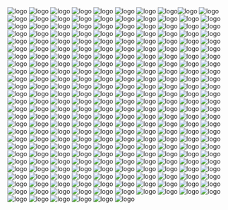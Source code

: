 <img src="https://graph.org/file/660c1a53cda0e2430b3e1.jpg" alt="logo" target="/blank">
<img src="https://graph.org/file/86d39b88d3cde0e3ee913.jpg" alt="logo" target="/blank">
<img src="https://graph.org/file/60632063ae5cb1a0b3d21.jpg" alt="logo" target="/blank">
<img src="https://graph.org/file/98aa86007f7262dfee326.jpg" alt="logo" target="/blank">
<img src="https://graph.org/file/2d2f44dd5b10548e11f2e.jpg" alt="logo" target="/blank">
<img src="https://graph.org/file/d50f8636f98b7b05c6537.jpg" alt="logo" target="/blank">
<img src="https://graph.org/file/98aa86007f7262dfee326.jpg" alt="logo" target="/blank">
<img src="https://graph.org/file/02086ae31840d67662793.jpg" alt="logo" target="/blank"><img src="https://graph.org/file/660c1a53cda0e2430b3e1.jpg" alt="logo" target="/blank">
<img src="https://graph.org/file/86d39b88d3cde0e3ee913.jpg" alt="logo" target="/blank">
<img src="https://graph.org/file/60632063ae5cb1a0b3d21.jpg" alt="logo" target="/blank">
<img src="https://graph.org/file/98aa86007f7262dfee326.jpg" alt="logo" target="/blank">
<img src="https://graph.org/file/2d2f44dd5b10548e11f2e.jpg" alt="logo" target="/blank">
<img src="https://graph.org/file/d50f8636f98b7b05c6537.jpg" alt="logo" target="/blank">
<img src="https://graph.org/file/98aa86007f7262dfee326.jpg" alt="logo" target="/blank">
<img src="https://graph.org/file/02086ae31840d67662793.jpg" alt="logo" target="/blank">
<img src="https://graph.org/file/660c1a53cda0e2430b3e1.jpg" alt="logo" target="/blank">
<img src="https://graph.org/file/86d39b88d3cde0e3ee913.jpg" alt="logo" target="/blank">
<img src="https://graph.org/file/60632063ae5cb1a0b3d21.jpg" alt="logo" target="/blank">
<img src="https://graph.org/file/98aa86007f7262dfee326.jpg" alt="logo" target="/blank">
<img src="https://graph.org/file/2d2f44dd5b10548e11f2e.jpg" alt="logo" target="/blank">
<img src="https://graph.org/file/d50f8636f98b7b05c6537.jpg" alt="logo" target="/blank">
<img src="https://graph.org/file/98aa86007f7262dfee326.jpg" alt="logo" target="/blank">
<img src="https://graph.org/file/02086ae31840d67662793.jpg" alt="logo" target="/blank">
<img src="https://graph.org/file/660c1a53cda0e2430b3e1.jpg" alt="logo" target="/blank">
<img src="https://graph.org/file/86d39b88d3cde0e3ee913.jpg" alt="logo" target="/blank">
<img src="https://graph.org/file/60632063ae5cb1a0b3d21.jpg" alt="logo" target="/blank">
<img src="https://graph.org/file/98aa86007f7262dfee326.jpg" alt="logo" target="/blank">
<img src="https://graph.org/file/2d2f44dd5b10548e11f2e.jpg" alt="logo" target="/blank">
<img src="https://graph.org/file/d50f8636f98b7b05c6537.jpg" alt="logo" target="/blank">
<img src="https://graph.org/file/98aa86007f7262dfee326.jpg" alt="logo" target="/blank">
<img src="https://graph.org/file/02086ae31840d67662793.jpg" alt="logo" target="/blank">
<img src="https://graph.org/file/660c1a53cda0e2430b3e1.jpg" alt="logo" target="/blank">
<img src="https://graph.org/file/86d39b88d3cde0e3ee913.jpg" alt="logo" target="/blank">
<img src="https://graph.org/file/60632063ae5cb1a0b3d21.jpg" alt="logo" target="/blank">
<img src="https://graph.org/file/98aa86007f7262dfee326.jpg" alt="logo" target="/blank">
<img src="https://graph.org/file/2d2f44dd5b10548e11f2e.jpg" alt="logo" target="/blank">
<img src="https://graph.org/file/d50f8636f98b7b05c6537.jpg" alt="logo" target="/blank">
<img src="https://graph.org/file/98aa86007f7262dfee326.jpg" alt="logo" target="/blank">
<img src="https://graph.org/file/02086ae31840d67662793.jpg" alt="logo" target="/blank">
<img src="https://graph.org/file/660c1a53cda0e2430b3e1.jpg" alt="logo" target="/blank">
<img src="https://graph.org/file/86d39b88d3cde0e3ee913.jpg" alt="logo" target="/blank">
<img src="https://graph.org/file/60632063ae5cb1a0b3d21.jpg" alt="logo" target="/blank">
<img src="https://graph.org/file/98aa86007f7262dfee326.jpg" alt="logo" target="/blank">
<img src="https://graph.org/file/2d2f44dd5b10548e11f2e.jpg" alt="logo" target="/blank">
<img src="https://graph.org/file/d50f8636f98b7b05c6537.jpg" alt="logo" target="/blank">
<img src="https://graph.org/file/98aa86007f7262dfee326.jpg" alt="logo" target="/blank">
<img src="https://graph.org/file/02086ae31840d67662793.jpg" alt="logo" target="/blank">
<img src="https://graph.org/file/660c1a53cda0e2430b3e1.jpg" alt="logo" target="/blank">
<img src="https://graph.org/file/86d39b88d3cde0e3ee913.jpg" alt="logo" target="/blank">
<img src="https://graph.org/file/60632063ae5cb1a0b3d21.jpg" alt="logo" target="/blank">
<img src="https://graph.org/file/98aa86007f7262dfee326.jpg" alt="logo" target="/blank">
<img src="https://graph.org/file/2d2f44dd5b10548e11f2e.jpg" alt="logo" target="/blank">
<img src="https://graph.org/file/d50f8636f98b7b05c6537.jpg" alt="logo" target="/blank">
<img src="https://graph.org/file/98aa86007f7262dfee326.jpg" alt="logo" target="/blank">
<img src="https://graph.org/file/02086ae31840d67662793.jpg" alt="logo" target="/blank">
<img src="https://graph.org/file/660c1a53cda0e2430b3e1.jpg" alt="logo" target="/blank">
<img src="https://graph.org/file/86d39b88d3cde0e3ee913.jpg" alt="logo" target="/blank">
<img src="https://graph.org/file/60632063ae5cb1a0b3d21.jpg" alt="logo" target="/blank">
<img src="https://graph.org/file/98aa86007f7262dfee326.jpg" alt="logo" target="/blank">
<img src="https://graph.org/file/2d2f44dd5b10548e11f2e.jpg" alt="logo" target="/blank">
<img src="https://graph.org/file/d50f8636f98b7b05c6537.jpg" alt="logo" target="/blank">
<img src="https://graph.org/file/98aa86007f7262dfee326.jpg" alt="logo" target="/blank">
<img src="https://graph.org/file/02086ae31840d67662793.jpg" alt="logo" target="/blank">
<img src="https://graph.org/file/660c1a53cda0e2430b3e1.jpg" alt="logo" target="/blank">
<img src="https://graph.org/file/86d39b88d3cde0e3ee913.jpg" alt="logo" target="/blank">
<img src="https://graph.org/file/60632063ae5cb1a0b3d21.jpg" alt="logo" target="/blank">
<img src="https://graph.org/file/98aa86007f7262dfee326.jpg" alt="logo" target="/blank">
<img src="https://graph.org/file/2d2f44dd5b10548e11f2e.jpg" alt="logo" target="/blank">
<img src="https://graph.org/file/d50f8636f98b7b05c6537.jpg" alt="logo" target="/blank">
<img src="https://graph.org/file/98aa86007f7262dfee326.jpg" alt="logo" target="/blank">
<img src="https://graph.org/file/02086ae31840d67662793.jpg" alt="logo" target="/blank">
<img src="https://graph.org/file/660c1a53cda0e2430b3e1.jpg" alt="logo" target="/blank">
<img src="https://graph.org/file/86d39b88d3cde0e3ee913.jpg" alt="logo" target="/blank">
<img src="https://graph.org/file/60632063ae5cb1a0b3d21.jpg" alt="logo" target="/blank">
<img src="https://graph.org/file/98aa86007f7262dfee326.jpg" alt="logo" target="/blank">
<img src="https://graph.org/file/2d2f44dd5b10548e11f2e.jpg" alt="logo" target="/blank">
<img src="https://graph.org/file/d50f8636f98b7b05c6537.jpg" alt="logo" target="/blank">
<img src="https://graph.org/file/98aa86007f7262dfee326.jpg" alt="logo" target="/blank">
<img src="https://graph.org/file/02086ae31840d67662793.jpg" alt="logo" target="/blank">
<img src="https://graph.org/file/660c1a53cda0e2430b3e1.jpg" alt="logo" target="/blank">
<img src="https://graph.org/file/86d39b88d3cde0e3ee913.jpg" alt="logo" target="/blank">
<img src="https://graph.org/file/60632063ae5cb1a0b3d21.jpg" alt="logo" target="/blank">
<img src="https://graph.org/file/98aa86007f7262dfee326.jpg" alt="logo" target="/blank">
<img src="https://graph.org/file/2d2f44dd5b10548e11f2e.jpg" alt="logo" target="/blank">
<img src="https://graph.org/file/d50f8636f98b7b05c6537.jpg" alt="logo" target="/blank">
<img src="https://graph.org/file/98aa86007f7262dfee326.jpg" alt="logo" target="/blank">
<img src="https://graph.org/file/02086ae31840d67662793.jpg" alt="logo" target="/blank">
<img src="https://graph.org/file/660c1a53cda0e2430b3e1.jpg" alt="logo" target="/blank">
<img src="https://graph.org/file/86d39b88d3cde0e3ee913.jpg" alt="logo" target="/blank">
<img src="https://graph.org/file/60632063ae5cb1a0b3d21.jpg" alt="logo" target="/blank">
<img src="https://graph.org/file/98aa86007f7262dfee326.jpg" alt="logo" target="/blank">
<img src="https://graph.org/file/2d2f44dd5b10548e11f2e.jpg" alt="logo" target="/blank">
<img src="https://graph.org/file/d50f8636f98b7b05c6537.jpg" alt="logo" target="/blank">
<img src="https://graph.org/file/98aa86007f7262dfee326.jpg" alt="logo" target="/blank">
<img src="https://graph.org/file/02086ae31840d67662793.jpg" alt="logo" target="/blank">
<img src="https://graph.org/file/660c1a53cda0e2430b3e1.jpg" alt="logo" target="/blank">
<img src="https://graph.org/file/86d39b88d3cde0e3ee913.jpg" alt="logo" target="/blank">
<img src="https://graph.org/file/60632063ae5cb1a0b3d21.jpg" alt="logo" target="/blank">
<img src="https://graph.org/file/98aa86007f7262dfee326.jpg" alt="logo" target="/blank">
<img src="https://graph.org/file/2d2f44dd5b10548e11f2e.jpg" alt="logo" target="/blank">
<img src="https://graph.org/file/d50f8636f98b7b05c6537.jpg" alt="logo" target="/blank">
<img src="https://graph.org/file/98aa86007f7262dfee326.jpg" alt="logo" target="/blank">
<img src="https://graph.org/file/02086ae31840d67662793.jpg" alt="logo" target="/blank">
<img src="https://graph.org/file/660c1a53cda0e2430b3e1.jpg" alt="logo" target="/blank">
<img src="https://graph.org/file/86d39b88d3cde0e3ee913.jpg" alt="logo" target="/blank">
<img src="https://graph.org/file/60632063ae5cb1a0b3d21.jpg" alt="logo" target="/blank">
<img src="https://graph.org/file/98aa86007f7262dfee326.jpg" alt="logo" target="/blank">
<img src="https://graph.org/file/2d2f44dd5b10548e11f2e.jpg" alt="logo" target="/blank">
<img src="https://graph.org/file/d50f8636f98b7b05c6537.jpg" alt="logo" target="/blank">
<img src="https://graph.org/file/98aa86007f7262dfee326.jpg" alt="logo" target="/blank">
<img src="https://graph.org/file/02086ae31840d67662793.jpg" alt="logo" target="/blank">
<img src="https://graph.org/file/660c1a53cda0e2430b3e1.jpg" alt="logo" target="/blank">
<img src="https://graph.org/file/86d39b88d3cde0e3ee913.jpg" alt="logo" target="/blank">
<img src="https://graph.org/file/60632063ae5cb1a0b3d21.jpg" alt="logo" target="/blank">
<img src="https://graph.org/file/98aa86007f7262dfee326.jpg" alt="logo" target="/blank">
<img src="https://graph.org/file/2d2f44dd5b10548e11f2e.jpg" alt="logo" target="/blank">
<img src="https://graph.org/file/d50f8636f98b7b05c6537.jpg" alt="logo" target="/blank">
<img src="https://graph.org/file/98aa86007f7262dfee326.jpg" alt="logo" target="/blank">
<img src="https://graph.org/file/02086ae31840d67662793.jpg" alt="logo" target="/blank">
<img src="https://graph.org/file/660c1a53cda0e2430b3e1.jpg" alt="logo" target="/blank">
<img src="https://graph.org/file/86d39b88d3cde0e3ee913.jpg" alt="logo" target="/blank">
<img src="https://graph.org/file/60632063ae5cb1a0b3d21.jpg" alt="logo" target="/blank">
<img src="https://graph.org/file/98aa86007f7262dfee326.jpg" alt="logo" target="/blank">
<img src="https://graph.org/file/2d2f44dd5b10548e11f2e.jpg" alt="logo" target="/blank">
<img src="https://graph.org/file/d50f8636f98b7b05c6537.jpg" alt="logo" target="/blank">
<img src="https://graph.org/file/98aa86007f7262dfee326.jpg" alt="logo" target="/blank">
<img src="https://graph.org/file/02086ae31840d67662793.jpg" alt="logo" target="/blank">
<img src="https://graph.org/file/660c1a53cda0e2430b3e1.jpg" alt="logo" target="/blank">
<img src="https://graph.org/file/86d39b88d3cde0e3ee913.jpg" alt="logo" target="/blank">
<img src="https://graph.org/file/60632063ae5cb1a0b3d21.jpg" alt="logo" target="/blank">
<img src="https://graph.org/file/98aa86007f7262dfee326.jpg" alt="logo" target="/blank">
<img src="https://graph.org/file/2d2f44dd5b10548e11f2e.jpg" alt="logo" target="/blank">
<img src="https://graph.org/file/d50f8636f98b7b05c6537.jpg" alt="logo" target="/blank">
<img src="https://graph.org/file/98aa86007f7262dfee326.jpg" alt="logo" target="/blank">
<img src="https://graph.org/file/02086ae31840d67662793.jpg" alt="logo" target="/blank">
<img src="https://graph.org/file/660c1a53cda0e2430b3e1.jpg" alt="logo" target="/blank">
<img src="https://graph.org/file/86d39b88d3cde0e3ee913.jpg" alt="logo" target="/blank">
<img src="https://graph.org/file/60632063ae5cb1a0b3d21.jpg" alt="logo" target="/blank">
<img src="https://graph.org/file/98aa86007f7262dfee326.jpg" alt="logo" target="/blank">
<img src="https://graph.org/file/2d2f44dd5b10548e11f2e.jpg" alt="logo" target="/blank">
<img src="https://graph.org/file/d50f8636f98b7b05c6537.jpg" alt="logo" target="/blank">
<img src="https://graph.org/file/98aa86007f7262dfee326.jpg" alt="logo" target="/blank">
<img src="https://graph.org/file/02086ae31840d67662793.jpg" alt="logo" target="/blank">
<img src="https://graph.org/file/660c1a53cda0e2430b3e1.jpg" alt="logo" target="/blank">
<img src="https://graph.org/file/86d39b88d3cde0e3ee913.jpg" alt="logo" target="/blank">
<img src="https://graph.org/file/60632063ae5cb1a0b3d21.jpg" alt="logo" target="/blank">
<img src="https://graph.org/file/98aa86007f7262dfee326.jpg" alt="logo" target="/blank">
<img src="https://graph.org/file/2d2f44dd5b10548e11f2e.jpg" alt="logo" target="/blank">
<img src="https://graph.org/file/d50f8636f98b7b05c6537.jpg" alt="logo" target="/blank">
<img src="https://graph.org/file/98aa86007f7262dfee326.jpg" alt="logo" target="/blank">
<img src="https://graph.org/file/02086ae31840d67662793.jpg" alt="logo" target="/blank">
<img src="https://graph.org/file/660c1a53cda0e2430b3e1.jpg" alt="logo" target="/blank">
<img src="https://graph.org/file/86d39b88d3cde0e3ee913.jpg" alt="logo" target="/blank">
<img src="https://graph.org/file/60632063ae5cb1a0b3d21.jpg" alt="logo" target="/blank">
<img src="https://graph.org/file/98aa86007f7262dfee326.jpg" alt="logo" target="/blank">
<img src="https://graph.org/file/2d2f44dd5b10548e11f2e.jpg" alt="logo" target="/blank">
<img src="https://graph.org/file/d50f8636f98b7b05c6537.jpg" alt="logo" target="/blank">
<img src="https://graph.org/file/98aa86007f7262dfee326.jpg" alt="logo" target="/blank">
<img src="https://graph.org/file/02086ae31840d67662793.jpg" alt="logo" target="/blank">
<img src="https://graph.org/file/660c1a53cda0e2430b3e1.jpg" alt="logo" target="/blank">
<img src="https://graph.org/file/86d39b88d3cde0e3ee913.jpg" alt="logo" target="/blank">
<img src="https://graph.org/file/60632063ae5cb1a0b3d21.jpg" alt="logo" target="/blank">
<img src="https://graph.org/file/98aa86007f7262dfee326.jpg" alt="logo" target="/blank">
<img src="https://graph.org/file/2d2f44dd5b10548e11f2e.jpg" alt="logo" target="/blank">
<img src="https://graph.org/file/d50f8636f98b7b05c6537.jpg" alt="logo" target="/blank">
<img src="https://graph.org/file/98aa86007f7262dfee326.jpg" alt="logo" target="/blank">
<img src="https://graph.org/file/02086ae31840d67662793.jpg" alt="logo" target="/blank">
<img src="https://graph.org/file/660c1a53cda0e2430b3e1.jpg" alt="logo" target="/blank">
<img src="https://graph.org/file/86d39b88d3cde0e3ee913.jpg" alt="logo" target="/blank">
<img src="https://graph.org/file/60632063ae5cb1a0b3d21.jpg" alt="logo" target="/blank">
<img src="https://graph.org/file/98aa86007f7262dfee326.jpg" alt="logo" target="/blank">
<img src="https://graph.org/file/2d2f44dd5b10548e11f2e.jpg" alt="logo" target="/blank">
<img src="https://graph.org/file/d50f8636f98b7b05c6537.jpg" alt="logo" target="/blank">
<img src="https://graph.org/file/98aa86007f7262dfee326.jpg" alt="logo" target="/blank">
<img src="https://graph.org/file/02086ae31840d67662793.jpg" alt="logo" target="/blank">
<img src="https://graph.org/file/660c1a53cda0e2430b3e1.jpg" alt="logo" target="/blank">
<img src="https://graph.org/file/86d39b88d3cde0e3ee913.jpg" alt="logo" target="/blank">
<img src="https://graph.org/file/60632063ae5cb1a0b3d21.jpg" alt="logo" target="/blank">
<img src="https://graph.org/file/98aa86007f7262dfee326.jpg" alt="logo" target="/blank">
<img src="https://graph.org/file/2d2f44dd5b10548e11f2e.jpg" alt="logo" target="/blank">
<img src="https://graph.org/file/d50f8636f98b7b05c6537.jpg" alt="logo" target="/blank">
<img src="https://graph.org/file/98aa86007f7262dfee326.jpg" alt="logo" target="/blank">
<img src="https://graph.org/file/02086ae31840d67662793.jpg" alt="logo" target="/blank">
<img src="https://graph.org/file/660c1a53cda0e2430b3e1.jpg" alt="logo" target="/blank">
<img src="https://graph.org/file/86d39b88d3cde0e3ee913.jpg" alt="logo" target="/blank">
<img src="https://graph.org/file/60632063ae5cb1a0b3d21.jpg" alt="logo" target="/blank">
<img src="https://graph.org/file/98aa86007f7262dfee326.jpg" alt="logo" target="/blank">
<img src="https://graph.org/file/2d2f44dd5b10548e11f2e.jpg" alt="logo" target="/blank">
<img src="https://graph.org/file/d50f8636f98b7b05c6537.jpg" alt="logo" target="/blank">
<img src="https://graph.org/file/98aa86007f7262dfee326.jpg" alt="logo" target="/blank">
<img src="https://graph.org/file/02086ae31840d67662793.jpg" alt="logo" target="/blank">
<img src="https://graph.org/file/660c1a53cda0e2430b3e1.jpg" alt="logo" target="/blank">
<img src="https://graph.org/file/86d39b88d3cde0e3ee913.jpg" alt="logo" target="/blank">
<img src="https://graph.org/file/60632063ae5cb1a0b3d21.jpg" alt="logo" target="/blank">
<img src="https://graph.org/file/98aa86007f7262dfee326.jpg" alt="logo" target="/blank">
<img src="https://graph.org/file/2d2f44dd5b10548e11f2e.jpg" alt="logo" target="/blank">
<img src="https://graph.org/file/d50f8636f98b7b05c6537.jpg" alt="logo" target="/blank">
<img src="https://graph.org/file/98aa86007f7262dfee326.jpg" alt="logo" target="/blank">
<img src="https://graph.org/file/02086ae31840d67662793.jpg" alt="logo" target="/blank">
<img src="https://graph.org/file/660c1a53cda0e2430b3e1.jpg" alt="logo" target="/blank">
<img src="https://graph.org/file/86d39b88d3cde0e3ee913.jpg" alt="logo" target="/blank">
<img src="https://graph.org/file/60632063ae5cb1a0b3d21.jpg" alt="logo" target="/blank">
<img src="https://graph.org/file/98aa86007f7262dfee326.jpg" alt="logo" target="/blank">
<img src="https://graph.org/file/2d2f44dd5b10548e11f2e.jpg" alt="logo" target="/blank">
<img src="https://graph.org/file/d50f8636f98b7b05c6537.jpg" alt="logo" target="/blank">
<img src="https://graph.org/file/98aa86007f7262dfee326.jpg" alt="logo" target="/blank">
<img src="https://graph.org/file/02086ae31840d67662793.jpg" alt="logo" target="/blank">
<img src="https://graph.org/file/660c1a53cda0e2430b3e1.jpg" alt="logo" target="/blank">
<img src="https://graph.org/file/86d39b88d3cde0e3ee913.jpg" alt="logo" target="/blank">
<img src="https://graph.org/file/60632063ae5cb1a0b3d21.jpg" alt="logo" target="/blank">
<img src="https://graph.org/file/98aa86007f7262dfee326.jpg" alt="logo" target="/blank">
<img src="https://graph.org/file/2d2f44dd5b10548e11f2e.jpg" alt="logo" target="/blank">
<img src="https://graph.org/file/d50f8636f98b7b05c6537.jpg" alt="logo" target="/blank">
<img src="https://graph.org/file/98aa86007f7262dfee326.jpg" alt="logo" target="/blank">
<img src="https://graph.org/file/02086ae31840d67662793.jpg" alt="logo" target="/blank">
<img src="https://graph.org/file/660c1a53cda0e2430b3e1.jpg" alt="logo" target="/blank">
<img src="https://graph.org/file/86d39b88d3cde0e3ee913.jpg" alt="logo" target="/blank">
<img src="https://graph.org/file/60632063ae5cb1a0b3d21.jpg" alt="logo" target="/blank">
<img src="https://graph.org/file/98aa86007f7262dfee326.jpg" alt="logo" target="/blank">
<img src="https://graph.org/file/2d2f44dd5b10548e11f2e.jpg" alt="logo" target="/blank">
<img src="https://graph.org/file/d50f8636f98b7b05c6537.jpg" alt="logo" target="/blank">
<img src="https://graph.org/file/98aa86007f7262dfee326.jpg" alt="logo" target="/blank">
<img src="https://graph.org/file/02086ae31840d67662793.jpg" alt="logo" target="/blank">
<img src="https://graph.org/file/660c1a53cda0e2430b3e1.jpg" alt="logo" target="/blank">
<img src="https://graph.org/file/86d39b88d3cde0e3ee913.jpg" alt="logo" target="/blank">
<img src="https://graph.org/file/60632063ae5cb1a0b3d21.jpg" alt="logo" target="/blank">
<img src="https://graph.org/file/98aa86007f7262dfee326.jpg" alt="logo" target="/blank">
<img src="https://graph.org/file/2d2f44dd5b10548e11f2e.jpg" alt="logo" target="/blank">
<img src="https://graph.org/file/d50f8636f98b7b05c6537.jpg" alt="logo" target="/blank">
<img src="https://graph.org/file/98aa86007f7262dfee326.jpg" alt="logo" target="/blank">
<img src="https://graph.org/file/02086ae31840d67662793.jpg" alt="logo" target="/blank">
<img src="https://graph.org/file/660c1a53cda0e2430b3e1.jpg" alt="logo" target="/blank">
<img src="https://graph.org/file/86d39b88d3cde0e3ee913.jpg" alt="logo" target="/blank">
<img src="https://graph.org/file/60632063ae5cb1a0b3d21.jpg" alt="logo" target="/blank">
<img src="https://graph.org/file/98aa86007f7262dfee326.jpg" alt="logo" target="/blank">
<img src="https://graph.org/file/2d2f44dd5b10548e11f2e.jpg" alt="logo" target="/blank">
<img src="https://graph.org/file/d50f8636f98b7b05c6537.jpg" alt="logo" target="/blank">
<img src="https://graph.org/file/98aa86007f7262dfee326.jpg" alt="logo" target="/blank">
<img src="https://graph.org/file/02086ae31840d67662793.jpg" alt="logo" target="/blank">
<img src="https://graph.org/file/660c1a53cda0e2430b3e1.jpg" alt="logo" target="/blank">
<img src="https://graph.org/file/86d39b88d3cde0e3ee913.jpg" alt="logo" target="/blank">
<img src="https://graph.org/file/60632063ae5cb1a0b3d21.jpg" alt="logo" target="/blank">
<img src="https://graph.org/file/98aa86007f7262dfee326.jpg" alt="logo" target="/blank">
<img src="https://graph.org/file/2d2f44dd5b10548e11f2e.jpg" alt="logo" target="/blank">
<img src="https://graph.org/file/d50f8636f98b7b05c6537.jpg" alt="logo" target="/blank">
<img src="https://graph.org/file/98aa86007f7262dfee326.jpg" alt="logo" target="/blank">
<img src="https://graph.org/file/02086ae31840d67662793.jpg" alt="logo" target="/blank">
<img src="https://graph.org/file/660c1a53cda0e2430b3e1.jpg" alt="logo" target="/blank">
<img src="https://graph.org/file/86d39b88d3cde0e3ee913.jpg" alt="logo" target="/blank">
<img src="https://graph.org/file/60632063ae5cb1a0b3d21.jpg" alt="logo" target="/blank">
<img src="https://graph.org/file/98aa86007f7262dfee326.jpg" alt="logo" target="/blank">
<img src="https://graph.org/file/2d2f44dd5b10548e11f2e.jpg" alt="logo" target="/blank">
<img src="https://graph.org/file/d50f8636f98b7b05c6537.jpg" alt="logo" target="/blank">
<img src="https://graph.org/file/98aa86007f7262dfee326.jpg" alt="logo" target="/blank">
<img src="https://graph.org/file/02086ae31840d67662793.jpg" alt="logo" target="/blank">

